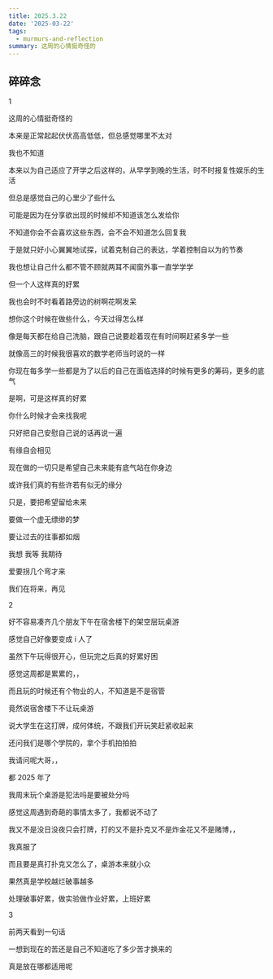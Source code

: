```yaml
---
title: 2025.3.22
date: '2025-03-22'
tags:
  - murmurs-and-reflection
summary: 这周的心情挺奇怪的
---
```

## 碎碎念
1

这周的心情挺奇怪的

本来是正常起起伏伏高高低低，但总感觉哪里不太对

我也不知道

本来以为自己适应了开学之后这样的，从早学到晚的生活，时不时报复性娱乐的生活

但总是感觉自己的心里少了些什么

可能是因为在分享欲出现的时候却不知道该怎么发给你

不知道你会不会喜欢这些东西，会不会不知道怎么回复我

于是就只好小心翼翼地试探，试着克制自己的表达，学着控制自以为的节奏

我也想让自己什么都不管不顾就两耳不闻窗外事一直学学学

但一个人这样真的好累

我也会时不时看着路旁边的树啊花啊发呆

想你这个时候在做些什么，今天过得怎么样

像是每天都在给自己洗脑，跟自己说要趁着现在有时间啊赶紧多学一些

就像高三的时候我很喜欢的数学老师当时说的一样

你现在每多学一些都是为了以后的自己在面临选择的时候有更多的筹码，更多的底气

是啊，可是这样真的好累

你什么时候才会来找我呢

只好把自己安慰自己说的话再说一遍

有缘自会相见

现在做的一切只是希望自己未来能有底气站在你身边

或许我们真的有些许若有似无的缘分

只是，要把希望留给未来

要做一个虚无缥缈的梦

要让过去的往事都如烟

我想 我等 我期待

爱要拐几个弯才来

我们在将来，再见

2

好不容易凑齐几个朋友下午在宿舍楼下的架空层玩桌游

感觉自己好像要变成 i 人了

虽然下午玩得很开心，但玩完之后真的好累好困

感觉这周都是累累的，，

而且玩的时候还有个物业的人，不知道是不是宿管

竟然说宿舍楼下不让玩桌游

说大学生在这打牌，成何体统，不跟我们开玩笑赶紧收起来

还问我们是哪个学院的，拿个手机拍拍拍

我请问呢大哥，，

都 2025 年了

我周末玩个桌游是犯法吗是要被处分吗

感觉这周遇到奇葩的事情太多了，我都说不动了

我又不是没日没夜只会打牌，打的又不是扑克又不是炸金花又不是赌博，，

我真服了

而且要是真打扑克又怎么了，桌游本来就小众

果然真是学校越烂破事越多

处理破事好累，做实验做作业好累，上班好累

3

前两天看到一句话

一想到现在的苦还是自己不知道吃了多少苦才换来的

真是放在哪都适用呢

